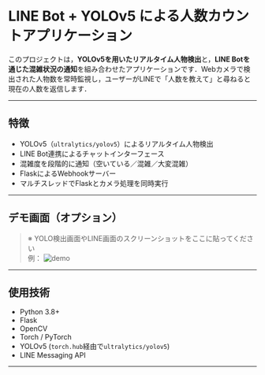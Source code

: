 # LINE Bot + YOLOv5 による人数カウントアプリケーション

このプロジェクトは，**YOLOv5を用いたリアルタイム人物検出**と，**LINE Botを通じた混雑状況の通知**を組み合わせたアプリケーションです．Webカメラで検出された人物数を常時監視し，ユーザーがLINEで「人数を教えて」と尋ねると現在の人数を返信します．

---

## 特徴

- YOLOv5（`ultralytics/yolov5`）によるリアルタイム人物検出
- LINE Bot連携によるチャットインターフェース
- 混雑度を段階的に通知（空いている／混雑／大変混雑）
- FlaskによるWebhookサーバー
- マルチスレッドでFlaskとカメラ処理を同時実行

---

## デモ画面（オプション）

> ※ YOLO検出画面やLINE画面のスクリーンショットをここに貼ってください  
> 例：
> ![demo](demo_screenshot.png)

---

## 使用技術

- Python 3.8+
- Flask
- OpenCV
- Torch / PyTorch
- YOLOv5 (`torch.hub`経由で`ultralytics/yolov5`)
- LINE Messaging API

---
